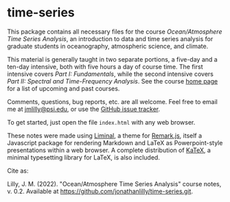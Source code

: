 # time-series

This package contains all necessary files for the course *Ocean/Atmosphere Time Series Analysis*, an introduction to data and time series analysis for graduate students in oceanography, atmospheric science, and climate.  

This material is generally taught in two separate portions, a five-day and a ten-day intensive, both with five hours a day of course time.  The first intensive covers *Part I: Fundamentals*, while the second intensive covers *Part II: Spectral and Time-Frequency Analysis*.  See the course [home page](http://www.jmlilly.net/courses.html) for a list of upcoming and past courses.

Comments, questions, bug reports, etc. are all welcome.  Feel free to email me at [jmlilly@psi.edu](mailto:jmlilly@psi.edu), or use the [GitHub issue tracker](https://github.com/jonathanlilly/time-series/issues).

To get started, just open the file `index.html` with any web browser.

These notes were made using [Liminal](http://www.jmlilly.net/liminal), a theme for [Remark.js](https://remarkjs.com/), itself a Javascript package for rendering Markdown and LaTeX as Powerpoint-style presentations within a web browser.  A complete distribution of [KaTeX](https://katex.org), a minimal typesetting library for LaTeX, is also included.

Cite as:

Lilly, J. M. (2022). "Ocean/Atmosphere Time Series Analysis" course notes, v. 0.2.  Available at https://github.com/jonathanlilly/time-series.git.
